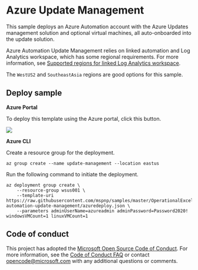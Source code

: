 # Azure Update Management

This sample deploys an Azure Automation account with the Azure Updates management solution and optional virtual machines, all auto-onboarded into the update solution. 

Azure Automation Update Management relies on linked automation and Log Analytics workspace, which has some regional requirements. For more information, see [Supported regions for linked Log Analytics workspace](https://docs.microsoft.com/azure/automation/how-to/region-mappings).

The `WestUS2` and `SoutheastAsia` regions are good options for this sample.

## Deploy sample

**Azure Portal**

To deploy this template using the Azure portal, click this button.

<a href="https://portal.azure.com/#create/Microsoft.Template/uri/https%3A%2F%2Fraw.githubusercontent.com%2Fmspnp%2Fsamples%2Fmaster%2FOperationalExcellence%2Fazure-automation-update-management%2Fazuredeploy.json" target="_blank">
    <img src="http://azuredeploy.net/deploybutton.png"/>
</a>  

**Azure CLI**

Create a resource group for the deployment.

```azurecli
az group create --name update-management --location eastus
```

Run the following command to initiate the deployment.

```azurecli
az deployment group create \
    --resource-group wsus001 \
    --template-uri https://raw.githubusercontent.com/mspnp/samples/master/OperationalExcellence/azure-automation-update-management/azuredeploy.json \
    --parameters adminUserName=azureadmin adminPassword=Password2020! windowsVMCount=1 linuxVMCount=1
```

## Code of conduct

This project has adopted the [Microsoft Open Source Code of Conduct](https://opensource.microsoft.com/codeofconduct/). For more information, see the [Code of Conduct FAQ](https://opensource.microsoft.com/codeofconduct/faq/) or contact [opencode@microsoft.com](mailto:opencode@microsoft.com) with any additional questions or comments.